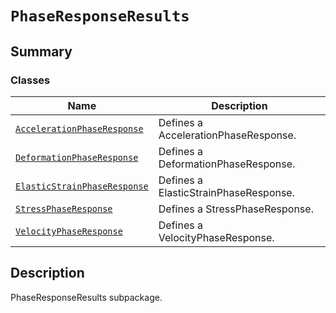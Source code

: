 

# `PhaseResponseResults`

<a id="summary"></a>

## Summary

### Classes

| Name | Description |
|-----------------------------------------------------------------------------------------------------------------------------------------------------------------------------------|----------------------------------------|
| [`AccelerationPhaseResponse`](AccelerationPhaseResponse.md#ansys.mechanical.stubs.v241.Ansys.ACT.Automation.Mechanical.Results.PhaseResponseResults.AccelerationPhaseResponse)    | Defines a AccelerationPhaseResponse.   |
| [`DeformationPhaseResponse`](DeformationPhaseResponse.md#ansys.mechanical.stubs.v241.Ansys.ACT.Automation.Mechanical.Results.PhaseResponseResults.DeformationPhaseResponse)       | Defines a DeformationPhaseResponse.    |
| [`ElasticStrainPhaseResponse`](ElasticStrainPhaseResponse.md#ansys.mechanical.stubs.v241.Ansys.ACT.Automation.Mechanical.Results.PhaseResponseResults.ElasticStrainPhaseResponse) | Defines a ElasticStrainPhaseResponse.  |
| [`StressPhaseResponse`](StressPhaseResponse.md#ansys.mechanical.stubs.v241.Ansys.ACT.Automation.Mechanical.Results.PhaseResponseResults.StressPhaseResponse)                      | Defines a StressPhaseResponse.         |
| [`VelocityPhaseResponse`](VelocityPhaseResponse.md#ansys.mechanical.stubs.v241.Ansys.ACT.Automation.Mechanical.Results.PhaseResponseResults.VelocityPhaseResponse)                | Defines a VelocityPhaseResponse.       |

<a id="description"></a>

## Description

PhaseResponseResults subpackage.

<!-- !! processed by numpydoc !! -->

